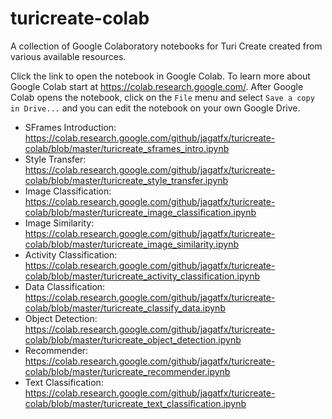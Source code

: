 # turicreate-colab
A collection of Google Colaboratory notebooks for Turi Create created from various available resources.

Click the link to open the notebook in Google Colab. To learn more about Google Colab start at https://colab.research.google.com/. After Google Colab opens the notebook, click on the `File` menu and select `Save a copy in Drive...` and you can edit the notebook on your own Google Drive.

* SFrames Introduction: https://colab.research.google.com/github/jagatfx/turicreate-colab/blob/master/turicreate_sframes_intro.ipynb
* Style Transfer: https://colab.research.google.com/github/jagatfx/turicreate-colab/blob/master/turicreate_style_transfer.ipynb
* Image Classification: https://colab.research.google.com/github/jagatfx/turicreate-colab/blob/master/turicreate_image_classification.ipynb
* Image Similarity: https://colab.research.google.com/github/jagatfx/turicreate-colab/blob/master/turicreate_image_similarity.ipynb
* Activity Classification: https://colab.research.google.com/github/jagatfx/turicreate-colab/blob/master/turicreate_activity_classification.ipynb
* Data Classification: https://colab.research.google.com/github/jagatfx/turicreate-colab/blob/master/turicreate_classify_data.ipynb
* Object Detection: https://colab.research.google.com/github/jagatfx/turicreate-colab/blob/master/turicreate_object_detection.ipynb
* Recommender: https://colab.research.google.com/github/jagatfx/turicreate-colab/blob/master/turicreate_recommender.ipynb
* Text Classification: https://colab.research.google.com/github/jagatfx/turicreate-colab/blob/master/turicreate_text_classification.ipynb
